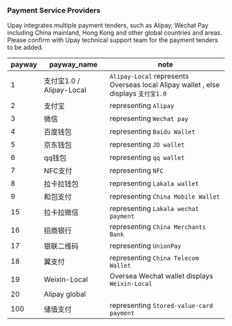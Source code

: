 ### Payment Service Providers

Upay integrates multiple payment tenders, such as Alipay, Wechat Pay including China mainland, Hong Kong and other global countries and areas. Please confirm with Upay technical support team for the payment tenders to be added.

payway | payway_name | note 
--------- | ------ | ---------
1 | 支付宝1.0 / Alipay-Local |`Alipay-Local` represents Overseas local Alipay wallet , else displays `支付宝1.0`
2 | 支付宝 | representing `Alipay`
3 | 微信 | representing `Wechat pay`
4 | 百度钱包 | representing `Baidu Wallet`
5 | 京东钱包 | representing `JD wallet`
6 | qq钱包 | representing `qq wallet`
7 | NFC支付 | representing `NFC`
8 | 拉卡拉钱包 | representing `Lakala wallet`
9 | 和包支付 | representing `China Mobile Wallet`
15 | 拉卡拉微信 | representing `Lakala wechat payment`
16 | 招商银行 | representing `China Merchants Bank`
17 | 银联二维码 | representing `UnionPay`
18 | 翼支付 | representing `China Telecom Wallet`
19 | Weixin-Local | Oversea Wechat wallet displays `Weixin-Local`
20 | Alipay global | 
100 | 储值支付 | representing `Stored-value-card payment`
